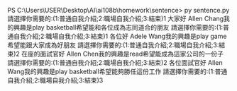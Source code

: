 PS C:\Users\USER\Desktop\AI\ai108b\homework\sentence> py sentence.py
請選擇你需要的:(1:普通自我介紹;2:職場自我介紹;3:結束)1
大家好 Allen Chang我的興趣是play basketball希望能和各位成為志同道合的朋友
請選擇你需要的:(1:普通自我介紹;2:職場自我介紹;3:結束)1
各位好 Adele Wang我的興趣是play game希望能跟大家成為好朋友
請選擇你需要的:(1:普通自我介紹;2:職場自我介紹;3:結束)2
在座的面試官好 Allen Chen我的興趣是read希望能成為這家公司的一份子
請選擇你需要的:(1:普通自我介紹;2:職場自我介紹;3:結束)2
各位面試官好 Allen Wang我的興趣是play basketball希望能夠勝任這份工作
請選擇你需要的:(1:普通自我介紹;2:職場自我介紹;3:結束)3